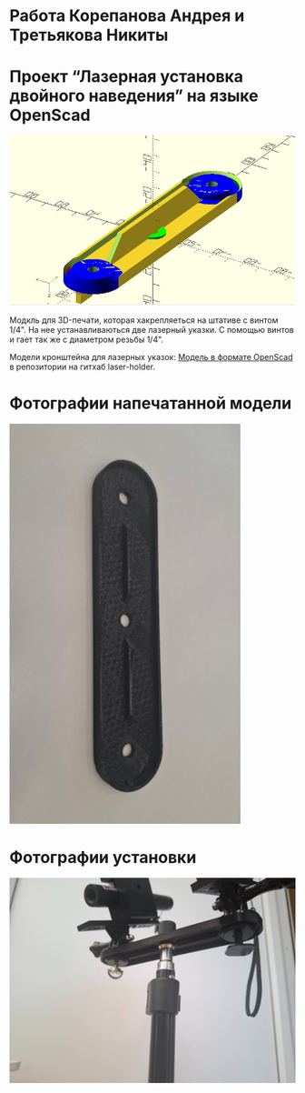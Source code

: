 # Работа Корепанова Андрея и Третьякова Никиты
# Проект “Лазерная установка двойного наведения” на языке OpenScad

![Model in OpenScad plate for twin lasers](images/plate_twin_lasers.png)

Модкль для 3D-печати, которая хакрепляеться на штативе с винтом 1/4". На нее устанавливаються две лазерный указки. С помощью винтов и гает так же с диаметром резьбы 1/4". 

Модели кронштейна для лазерных указок:
[Модель в формате OpenScad](https://github.com/ifizmat/laser-holder) в репозитории на гитхаб laser-holder.

# Фотографии напечатанной модели
![Верхняя сторона детали](images/верхняя_сторона.png)

# Фотографии установки
![Установка](images/установка.png)

